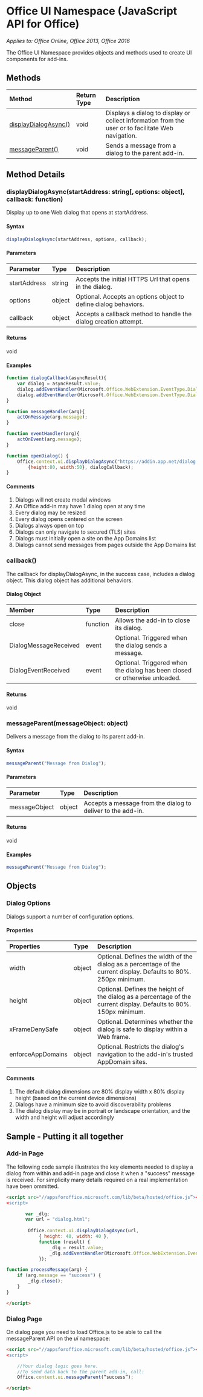 # Office UI Namespace (JavaScript API for Office)

_Applies to: Office Online, Office 2013, Office 2016_

The Office UI Namespace provides objects and methods used to create UI components for add-ins.

## Methods

| Method		   | Return Type	|Description|
|:---------------|:--------|:----------|
|[displayDialogAsync()](#displaydialogasync)|void|Displays a dialog to display or collect information from the user or to facilitate Web navigation.|
|[messageParent()](#messageparent)|void|Sends a message from a dialog to the parent add-in.|

## Method Details

### displayDialogAsync(startAddress: string[, options: object], callback: function)
Display up to one Web dialog that opens at startAddress.

#### Syntax
```js
displayDialogAsync(startAddress, options, callback);
```

#### Parameters
| Parameter	   | Type	|Description|
|:---------------|:--------|:----------|
|startAddress|string|Accepts the initial HTTPS Url that opens in the dialog.|
|options|object|Optional. Accepts an options object to define dialog behaviors.|
|callback|object|Accepts a callback method to handle the dialog creation attempt.|

#### Returns
void

#### Examples

```js
function dialogCallback(asyncResult){ 
	var dialog = asyncResult.value; 
	dialog.addEventHandler(Microsoft.Office.WebExtension.EventType.DialogMessageReceived, messageHandler); 
	dialog.addEventHandler(Microsoft.Office.WebExtension.EventType.DialogEventReceived,  eventHandler); 
} 

function messageHandler(arg){ 
	actOnMessage(arg.message); 
} 

function eventHandler(arg){ 
	actOnEvent(arg.message); 
} 

function openDialog() {
	Office.context.ui.displayDialogAsync("https://addin.app.net/dialog.html",  
		{height:80, width:50}, dialogCallback); 
}
```

#### Comments
1.	Dialogs will not create modal windows
2.	An Office add-in may have 1 dialog open at any time 
3.	Every dialog may be resized
4.	Every dialog opens centered on the screen 
5.	Dialogs always open on top
6.	Dialogs can only navigate to secured (TLS) sites 
7.	Dialogs must initially open a site on the App Domains list
8.	Dialogs cannot send messages from pages outside the App Domains list

### callback()
The callback for displayDialogAsync, in the success case, includes a dialog object. This dialog object has additional behaviors. 

#### Dialog Object
| Member	   | Type	|Description|
|:---------------|:--------|:----------|
|close|function|Allows the add-in to close its dialog.|
|DialogMessageReceived|event|Optional. Triggered when the dialog sends a message.|
|DialogEventReceived|event|Optional. Triggered when the dialog has been closed or otherwise unloaded.|

#### Returns
void

### messageParent(messageObject: object)
Delivers a message from the dialog to its parent add-in.

#### Syntax
```js
messageParent("Message from Dialog");
```

#### Parameters
| Parameter	   | Type	|Description|
|:---------------|:--------|:----------|
|messageObject|object|Accepts a message from the dialog to deliver to the add-in.|

#### Returns
void

#### Examples

```js
messageParent("Message from Dialog");
```

## Objects

### Dialog Options
Dialogs support a number of configuration options.

#### Properties
| Properties	   | Type	|Description|
|:---------------|:--------|:----------|
|width|object|Optional. Defines the width of the dialog as a percentage of the current display. Defaults to 80%. 250px minimum.|
|height|object|Optional. Defines the height of the dialog as a percentage of the current display. Defaults to 80%. 150px minimum.|
|xFrameDenySafe|object|Optional. Determines whether the dialog is safe to display within a Web frame.|
|enforceAppDomains|object|Optional. Restricts the dialog's navigation to the add-in's trusted AppDomain sites.|

#### Comments
1.	The default dialog dimensions are 80% display width x 80% display height (based on the current device dimensions) 
2.	Dialogs have a minimum size to avoid discoverability problems 
3.	The dialog display may be in portrait or landscape orientation, and the width and height will adjust accordingly


## Sample - Putting it all together
### Add-in Page
The following code sample illustrates the key elements needed to display a dialog from within and add-in page and close it when a "success" message is received. For simplicity many details required on a real implementation have been ommitted. 
```html
<script src="//appsforoffice.microsoft.com/lib/beta/hosted/office.js”></script>
<script>
```
```js
       var _dlg;
       var url = "dialog.html";
       
        Office.context.ui.displayDialogAsync(url,
            { height: 40, width: 40 },
            function (result) {
                _dlg = result.value;
                _dlg.addEventHandler(Microsoft.Office.WebExtension.EventType.DialogMessageReceived, processMessage);
            });

function processMessage(arg) {
    if (arg.message == "success") {
        _dlg.close();
    }
}
```
```html
</script>
```
### Dialog Page
On dialog page you need to load Office.js to be able to call the messageParent API on the *ui* namespace:

```html
<script src="//appsforoffice.microsoft.com/lib/beta/hosted/office.js”></script>
<script>
```
```js
	//Your dialog logic goes here. 
	//To send data back to the parent add-in, call:
	Office.context.ui.messageParent(“success”);
```
```html
</script>
```
